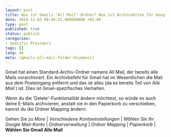 ```yaml
---
layout: post
title: Was ist Gmails "All Mail" Ordner? Was ist Archivaktion für Google Mail?
date: 2014-12-03 09:44:21.000000000 +02:00
type: post
published: true
status: publish
categories:
- Specific Providers
tags: []
lang: de
meta: /gmails-all-mail-folder-bluemail/
---
```


Gmail hat einen Standard-Archiv-Ordner namens All Mail, der bereits alle Mails vorarchiviert. Ein Archivbefehl für Gmail hat im Wesentlichen die Mail aus dem Posteingang entfernt und das ist alles (da es bereits Teil von <i>Alle Mail </i>) ist. Dies ist Gmail-spezifisches Verhalten.

Wenn du die 'Delete'-Funktionalität ändern möchtest, so würde es auch deine E-Mails archivieren, anstatt sie in den Papierkorb zu verschieben, kannst du die Ordner Mapping ändern:

Gehen Sie zu *More* \| *Verschiedene Kontoeinstellungen* \| *Wählen Sie Ihr Google Mail-Konto* \| *Ordnerverwaltung* \| *Ordner Mapping* \| *Papierkorb* \| **Wählen Sie Gmail Alle Mail**
